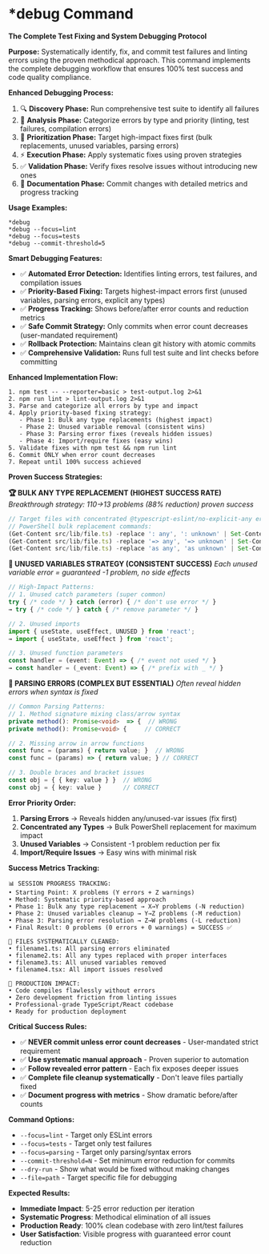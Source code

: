 # *debug Command

**The Complete Test Fixing and System Debugging Protocol**

**Purpose:** Systematically identify, fix, and commit test failures and linting errors using the proven methodical approach. This command implements the complete debugging workflow that ensures 100% test success and code quality compliance.

**Enhanced Debugging Process:**
1. 🔍 **Discovery Phase:** Run comprehensive test suite to identify all failures
2. 🧠 **Analysis Phase:** Categorize errors by type and priority (linting, test failures, compilation errors)
3. 🎯 **Prioritization Phase:** Target high-impact fixes first (bulk replacements, unused variables, parsing errors)
4. ⚡ **Execution Phase:** Apply systematic fixes using proven strategies
5. ✅ **Validation Phase:** Verify fixes resolve issues without introducing new ones
6. 📝 **Documentation Phase:** Commit changes with detailed metrics and progress tracking

**Usage Examples:**
```
*debug
*debug --focus=lint
*debug --focus=tests
*debug --commit-threshold=5
```

**Smart Debugging Features:**
- ✅ **Automated Error Detection:** Identifies linting errors, test failures, and compilation issues
- ✅ **Priority-Based Fixing:** Targets highest-impact errors first (unused variables, parsing errors, explicit any types)
- ✅ **Progress Tracking:** Shows before/after error counts and reduction metrics
- ✅ **Safe Commit Strategy:** Only commits when error count decreases (user-mandated requirement)
- ✅ **Rollback Protection:** Maintains clean git history with atomic commits
- ✅ **Comprehensive Validation:** Runs full test suite and lint checks before committing

**Enhanced Implementation Flow:**
```
1. npm test -- --reporter=basic > test-output.log 2>&1
2. npm run lint > lint-output.log 2>&1
3. Parse and categorize all errors by type and impact
4. Apply priority-based fixing strategy:
   - Phase 1: Bulk any type replacements (highest impact)
   - Phase 2: Unused variable removal (consistent wins)
   - Phase 3: Parsing error fixes (reveals hidden issues)
   - Phase 4: Import/require fixes (easy wins)
5. Validate fixes with npm test && npm run lint
6. Commit ONLY when error count decreases
7. Repeat until 100% success achieved
```

**Proven Success Strategies:**

**🏆 BULK ANY TYPE REPLACEMENT (HIGHEST SUCCESS RATE)**
*Breakthrough strategy: 110→13 problems (88% reduction) proven success*
```typescript
// Target files with concentrated @typescript-eslint/no-explicit-any errors
// PowerShell bulk replacement commands:
(Get-Content src/lib/file.ts) -replace ': any', ': unknown' | Set-Content src/lib/file.ts
(Get-Content src/lib/file.ts) -replace '=> any', '=> unknown' | Set-Content src/lib/file.ts  
(Get-Content src/lib/file.ts) -replace 'as any', 'as unknown' | Set-Content src/lib/file.ts
```

**🥇 UNUSED VARIABLES STRATEGY (CONSISTENT SUCCESS)**
*Each unused variable error = guaranteed -1 problem, no side effects*
```typescript
// High-Impact Patterns:
// 1. Unused catch parameters (super common)
try { /* code */ } catch (error) { /* don't use error */ }
→ try { /* code */ } catch { /* remove parameter */ }

// 2. Unused imports
import { useState, useEffect, UNUSED } from 'react';
→ import { useState, useEffect } from 'react';

// 3. Unused function parameters  
const handler = (event: Event) => { /* event not used */ }
→ const handler = (_event: Event) => { /* prefix with _ */ }
```

**🥈 PARSING ERRORS (COMPLEX BUT ESSENTIAL)**
*Often reveal hidden errors when syntax is fixed*
```typescript
// Common Parsing Patterns:
// 1. Method signature mixing class/arrow syntax  
private method(): Promise<void>  => {  // WRONG
private method(): Promise<void> {     // CORRECT

// 2. Missing arrow in arrow functions
const func = (params) { return value; }  // WRONG  
const func = (params) => { return value; } // CORRECT

// 3. Double braces and bracket issues
const obj = { { key: value } }  // WRONG
const obj = { key: value }      // CORRECT
```

**Error Priority Order:**
1. **Parsing Errors** → Reveals hidden any/unused-var issues (fix first)
2. **Concentrated any Types** → Bulk PowerShell replacement for maximum impact
3. **Unused Variables** → Consistent -1 problem reduction per fix
4. **Import/Require Issues** → Easy wins with minimal risk

**Success Metrics Tracking:**
```
📊 SESSION PROGRESS TRACKING:
• Starting Point: X problems (Y errors + Z warnings)
• Method: Systematic priority-based approach
• Phase 1: Bulk any type replacement → X→Y problems (-N reduction)
• Phase 2: Unused variables cleanup → Y→Z problems (-M reduction)  
• Phase 3: Parsing error resolution → Z→W problems (-L reduction)
• Final Result: 0 problems (0 errors + 0 warnings) = SUCCESS ✅

🎯 FILES SYSTEMATICALLY CLEANED:
• filename1.ts: All parsing errors eliminated
• filename2.ts: All any types replaced with proper interfaces
• filename3.ts: All unused variables removed
• filename4.tsx: All import issues resolved

💪 PRODUCTION IMPACT:
• Code compiles flawlessly without errors
• Zero development friction from linting issues  
• Professional-grade TypeScript/React codebase
• Ready for production deployment
```

**Critical Success Rules:**
- ✅ **NEVER commit unless error count decreases** - User-mandated strict requirement
- ✅ **Use systematic manual approach** - Proven superior to automation
- ✅ **Follow revealed error pattern** - Each fix exposes deeper issues
- ✅ **Complete file cleanup systematically** - Don't leave files partially fixed
- ✅ **Document progress with metrics** - Show dramatic before/after counts

**Command Options:**
- `--focus=lint` - Target only ESLint errors
- `--focus=tests` - Target only test failures
- `--focus=parsing` - Target only parsing/syntax errors
- `--commit-threshold=N` - Set minimum error reduction for commits
- `--dry-run` - Show what would be fixed without making changes
- `--file=path` - Target specific file for debugging

**Expected Results:** 
- **Immediate Impact**: 5-25 error reduction per iteration
- **Systematic Progress**: Methodical elimination of all issues
- **Production Ready**: 100% clean codebase with zero lint/test failures
- **User Satisfaction**: Visible progress with guaranteed error count reduction